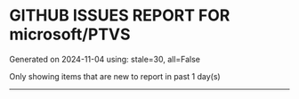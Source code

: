 
# GITHUB ISSUES REPORT FOR microsoft/PTVS


Generated on 2024-11-04 using: stale=30, all=False


Only showing items that are new to report in past 1 day(s)


---




















